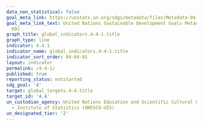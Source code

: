 ```yaml
---
data_non_statistical: false
goal_meta_link: https://unstats.un.org/sdgs/metadata/files/Metadata-04-04-01.pdf
goal_meta_link_text: United Nations Sustainable Development Goals Metadata (PDF 214
  KB)
graph_title: global_indicators.4-4-1.title
graph_type: line
indicator: 4.4.1
indicator_name: global_indicators.4-4-1.title
indicator_sort_order: 04-04-01
layout: indicator
permalink: /4-4-1/
published: true
reporting_status: notstarted
sdg_goal: '4'
target: global_targets.4-4.title
target_id: '4.4'
un_custodian_agency: United Nations Education and Scientific Cultural Organisation
  - Institute of Statistics (UNESCO-UIS)
un_designated_tier: '2'
---
```

